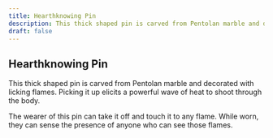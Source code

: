 ```yaml
---
title: Hearthknowing Pin
description: This thick shaped pin is carved from Pentolan marble and decorated with licking flames. Picking it up elicits a powerful wave of heat to shoot through the body....
draft: false
---
```


## Hearthknowing Pin

This thick shaped pin is carved from Pentolan marble and decorated with licking flames. Picking it up elicits a powerful wave of heat to shoot through the body.

The wearer of this pin can take it off and touch it to any flame. While worn, they can sense the presence of anyone who can see those flames.
